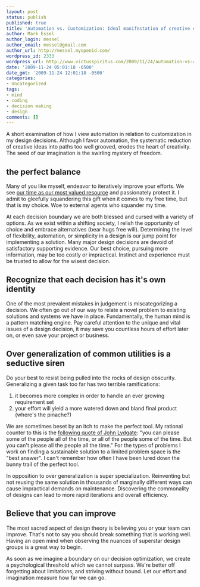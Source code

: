 ```yaml
---
layout: post
status: publish
published: true
title: 'Automation vs. Customization: Ideal manifestation of creative energy'
author: Mark Essel
author_login: messel
author_email: messel@gmail.com
author_url: http://messel.myopenid.com/
wordpress_id: 2333
wordpress_url: http://www.victusspiritus.com/2009/11/24/automation-vs-customization-ideal-manifestation-of-creative-energy/
date: '2009-11-24 05:01:18 -0500'
date_gmt: '2009-11-24 12:01:18 -0500'
categories:
- Uncategorized
tags:
- mind
- coding
- decision making
- design
comments: []
---
```

<p>A short examination of how I view automation in relation to customization in my design decisions. Although I favor automation, the systematic reduction of creative ideas into paths too well grooved, erodes the heart of creativity. The seed of our imagination is the swirling mystery of freedom.</p>
<h2>the perfect balance</h2>
<p>Many of you like myself, endeavor to iteratively improve your efforts. We see <a href="http://www.victusspiritus.com/2009/06/12/maximize-the-value-of-your-time/">our time as our most valued resource</a> and passionately protect it. I admit to gleefully squandering this gift when it comes to my free time, but that is my choice. Woe to external agents who squander my time.</p>
<p>At each decision boundary we are both blessed and cursed with a variety of options. As we exist within a shifting society, I relish the opportunity of choice and embrace alternatives (bear hugs free will). Determining the level of flexibility, automation, or simplicity in a design is our jump point for implementing a solution. Many major design decisions are devoid of satisfactory supporting evidence. Our best choice, pursuing more information, may be too costly or impractical. Instinct and experience must be trusted to allow for the wisest decision.</p>
<h2>Recognize that each decision has it's own identity</h2>
<p>One of the most prevalent mistakes in judgement is miscategorizing a decision. We often go out of our way to relate a novel problem to existing solutions and systems we have in place. Fundamentally, the human mind is a pattern matching engine. Pay careful attention to the unique and vital issues of a design decision, it may save you countless hours of effort later on, or even save your project or business.</p>
<h2>Over generalization of common utilities is a seductive siren</h2>
<p>Do your best to resist being pulled into the rocks of design obscurity. Generalizing a given task too far has two terrible ramifications:</p>
<ol>
<li><span style="background-color: #ffffff;">it becomes more complex in order to handle an ever growing requirement set</span></li>
<li><span style="background-color: #ffffff;">your effort will yield a more watered down and bland final product (where's the pinache?)</span></li>
</ol>
<p>We are sometimes beset by an itch to make the perfect tool. My rational counter to this is the <a href="http://wiki.answers.com/Q/Who_said_this_you_can_fool_some_people_some_time_but_you_can_not_fool_all_the_of_people_all_the_time">following quote of John Lydgate</a>: "you can please some of the people all of the time, or all of the people some of the time. But you can't please all the people all the time." For the types of problems I work on finding a sustainable solution to a limited problem space is the "best answer". I can't remember how often I have been lured down the bunny trail of the perfect tool.</p>
<p>In opposition to over generalization is super specialization. Reinventing but not reusing the same solution in thousands of marginally different ways can cause impractical demands on maintenance. Discovering the commonality of designs can lead to more rapid iterations and overall efficiency.</p>
<h2>Believe that you can improve</h2>
<p>The most sacred aspect of design theory is believing you or your team can improve. That's not to say you should break something that is working well. Having an open mind when observing the nuances of superstar design groups is a great way to begin.</p>
<p>As soon as we imagine a boundary on our decision optimization, we create a psychological threshold which we cannot surpass. We're better off forgetting about limitations, and striving without bound. Let our effort and imagination measure how far we can go.</p>

